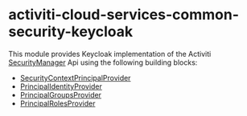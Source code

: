 # activiti-cloud-services-common-security-keycloak

This module provides Keycloak implementation of the Activiti [SecurityManager](https://github.com/Activiti/Activiti/blob/develop/activiti-api/activiti-api-runtime-shared/src/main/java/org/activiti/api/runtime/shared/security/SecurityManager.java) Api using the following building blocks:

- [SecurityContextPrincipalProvider](src/main/java/org/activiti/cloud/services/common/security/keycloak/KeycloakSecurityContextTokenProvider.java)
- [PrincipalIdentityProvider](src/main/java/org/activiti/cloud/services/common/security/keycloak/KeycloakPrincipalIdentityProvider.java)
- [PrincipalGroupsProvider](src/main/java/org/activiti/cloud/services/common/security/keycloak/KeycloakAccessTokenPrincipalGroupsProvider.java)
- [PrincipalRolesProvider](src/main/java/org/activiti/cloud/services/common/security/keycloak/KeycloakAccessTokenPrincipalRolesProvider.java)
